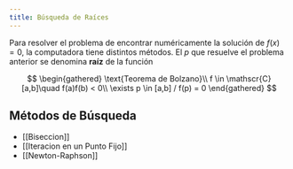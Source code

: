```yaml
---
title: Búsqueda de Raíces
---
```


Para resolver el problema de encontrar numéricamente la solución de $f(x) = 0$, la computadora tiene distintos métodos. El $p$ que resuelve el problema anterior se denomina **raíz** de la función

$$
\begin{gathered}
\text{Teorema de Bolzano}\\
f \in \mathscr{C}[a,b]\quad f(a)f(b) < 0\\
\exists p \in [a,b] / f(p) = 0
\end{gathered}
$$

## Métodos de Búsqueda

- [[Biseccion]]
- [[Iteracion en un Punto Fijo]]
- [[Newton-Raphson]]
